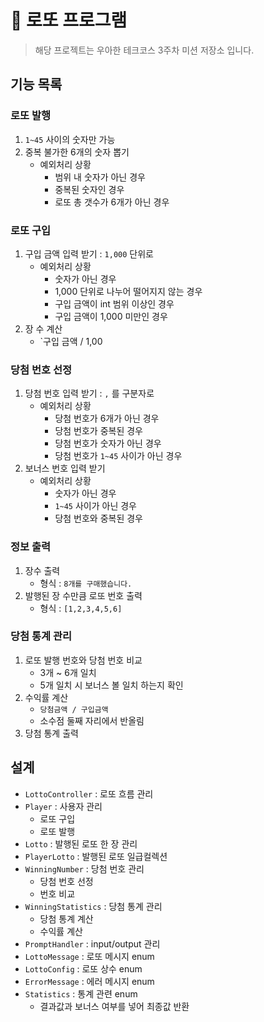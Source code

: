 # 💸 로또 프로그램

> 해당 프로젝트는 우아한 테크코스 3주차 미션 저장소 입니다.

## 기능 목록 
### 로또 발행
1. `1~45` 사이의 숫자만 가능
2. 중복 불가한 6개의 숫자 뽑기
    - 예외처리 상황
      - 범위 내 숫자가 아닌 경우
      - 중복된 숫자인 경우
      - 로또 총 갯수가 6개가 아닌 경우

### 로또 구입
1. 구입 금액 입력 받기 : `1,000` 단위로 
    - 예외처리 상황
      - 숫자가 아닌 경우
      - 1,000 단위로 나누어 떨어지지 않는 경우
      - 구입 금액이 int 범위 이상인 경우
      - 구입 금액이 1,000 미만인 경우 
2. 장 수 계산
   - `구입 금액 / 1,00
### 당첨 번호 선정
1. 당첨 번호 입력 받기 : `,` 를 구분자로 
   - 예외처리 상황
     - 당첨 번호가 6개가 아닌 경우
     - 당첨 번호가 중복된 경우
     - 당첨 번호가 숫자가 아닌 경우 
     - 당첨 번호가 `1~45` 사이가 아닌 경우
2. 보너스 번호 입력 받기
   - 예외처리 상황
     - 숫자가 아닌 경우
     - `1~45` 사이가 아닌 경우
     - 당첨 번호와 중복된 경우

### 정보 출력
1. 장수 출력
    - 형식 : `8개를 구매했습니다.`
2. 발행된 장 수만큼 로또 번호 출력
   - 형식 : `[1,2,3,4,5,6]`

### 당첨 통계 관리
1. 로또 발행 번호와 당첨 번호 비교
   - 3개 ~ 6개 일치
   - 5개 일치 시 보너스 볼 일치 하는지 확인 
2. 수익률 계산
    - `당첨금액 / 구입금액`
    - 소수점 둘째 자리에서 반올림
3. 당첨 통계 출력

## 설계
- `LottoController` : 로또 흐름 관리
- `Player` : 사용자 관리
  - 로또 구입
  - 로또 발행
- `Lotto` : 발행된 로또 한 장 관리
- `PlayerLotto` : 발행된 로또 일급컬렉션
- `WinningNumber` : 당첨 번호 관리
  - 당첨 번호 선정 
  - 번호 비교 
- `WinningStatistics` : 당첨 통계 관리
  - 당첨 통계 계산
  - 수익률 계산
- `PromptHandler` : input/output 관리
- `LottoMessage` : 로또 메시지 enum 
- `LottoConfig` : 로또 상수 enum
- `ErrorMessage` : 에러 메시지 enum 
- `Statistics` : 통계 관련 enum 
  - 결과값과 보너스 여부를 넣어 최종값 반환
